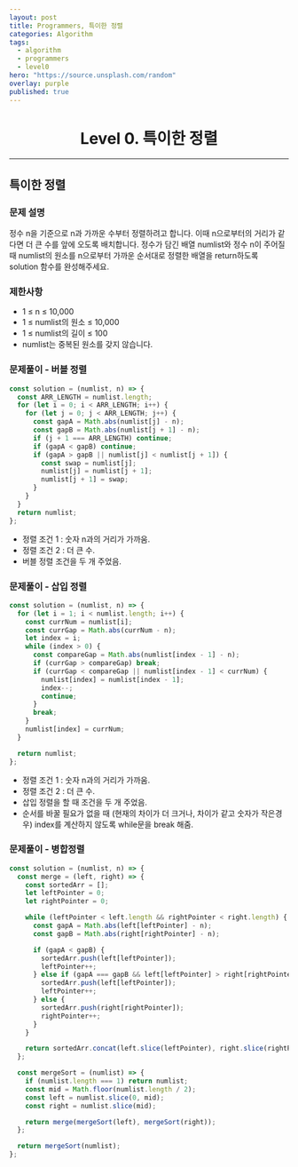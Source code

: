 ```yaml
---
layout: post
title: Programmers, 특이한 정렬
categories: Algorithm
tags:
  - algorithm
  - programmers
  - level0
hero: "https://source.unsplash.com/random"
overlay: purple
published: true
---
```


<center>

# Level 0. 특이한 정렬

</center>

---

## 특이한 정렬

### 문제 설명

정수 n을 기준으로 n과 가까운 수부터 정렬하려고 합니다. 이때 n으로부터의 거리가 같다면 더 큰 수를 앞에 오도록 배치합니다. 정수가 담긴 배열 numlist와 정수 n이 주어질 때 numlist의 원소를 n으로부터 가까운 순서대로 정렬한 배열을 return하도록 solution 함수를 완성해주세요.

### 제한사항

- 1 ≤ n ≤ 10,000
- 1 ≤ numlist의 원소 ≤ 10,000
- 1 ≤ numlist의 길이 ≤ 100
- numlist는 중복된 원소를 갖지 않습니다.

### 문제풀이 - 버블 정렬

```js
const solution = (numlist, n) => {
  const ARR_LENGTH = numlist.length;
  for (let i = 0; i < ARR_LENGTH; i++) {
    for (let j = 0; j < ARR_LENGTH; j++) {
      const gapA = Math.abs(numlist[j] - n);
      const gapB = Math.abs(numlist[j + 1] - n);
      if (j + 1 === ARR_LENGTH) continue;
      if (gapA < gapB) continue;
      if (gapA > gapB || numlist[j] < numlist[j + 1]) {
        const swap = numlist[j];
        numlist[j] = numlist[j + 1];
        numlist[j + 1] = swap;
      }
    }
  }
  return numlist;
};
```

- 정렬 조건 1 : 숫자 n과의 거리가 가까움.
- 정렬 조건 2 : 더 큰 수.
- 버블 정렬 조건을 두 개 주었음.

### 문제풀이 - 삽입 정렬

```js
const solution = (numlist, n) => {
  for (let i = 1; i < numlist.length; i++) {
    const currNum = numlist[i];
    const currGap = Math.abs(currNum - n);
    let index = i;
    while (index > 0) {
      const compareGap = Math.abs(numlist[index - 1] - n);
      if (currGap > compareGap) break;
      if (currGap < compareGap || numlist[index - 1] < currNum) {
        numlist[index] = numlist[index - 1];
        index--;
        continue;
      }
      break;
    }
    numlist[index] = currNum;
  }

  return numlist;
};
```

- 정렬 조건 1 : 숫자 n과의 거리가 가까움.
- 정렬 조건 2 : 더 큰 수.
- 삽입 정렬을 할 때 조건을 두 개 주었음.
- 순서를 바꿀 필요가 없을 때 (현재의 차이가 더 크거나, 차이가 같고 숫자가 작은경우) index를 계산하지 않도록 while문을 break 해줌.

### 문제풀이 - 병합정렬

```js
const solution = (numlist, n) => {
  const merge = (left, right) => {
    const sortedArr = [];
    let leftPointer = 0;
    let rightPointer = 0;

    while (leftPointer < left.length && rightPointer < right.length) {
      const gapA = Math.abs(left[leftPointer] - n);
      const gapB = Math.abs(right[rightPointer] - n);

      if (gapA < gapB) {
        sortedArr.push(left[leftPointer]);
        leftPointer++;
      } else if (gapA === gapB && left[leftPointer] > right[rightPointer]) {
        sortedArr.push(left[leftPointer]);
        leftPointer++;
      } else {
        sortedArr.push(right[rightPointer]);
        rightPointer++;
      }
    }

    return sortedArr.concat(left.slice(leftPointer), right.slice(rightPointer));
  };

  const mergeSort = (numlist) => {
    if (numlist.length === 1) return numlist;
    const mid = Math.floor(numlist.length / 2);
    const left = numlist.slice(0, mid);
    const right = numlist.slice(mid);

    return merge(mergeSort(left), mergeSort(right));
  };

  return mergeSort(numlist);
};
```

